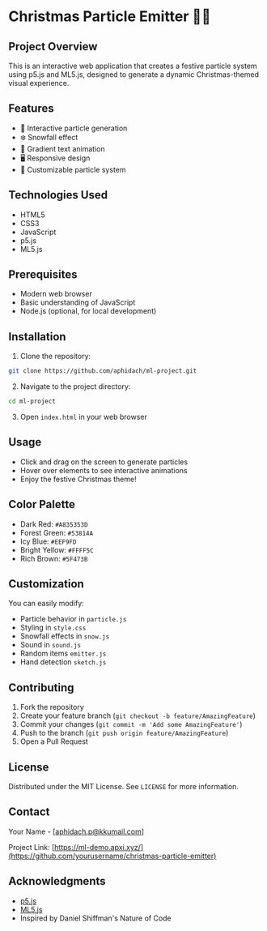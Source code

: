 # Christmas Particle Emitter 🎄✨

## Project Overview

This is an interactive web application that creates a festive particle system using p5.js and ML5.js, designed to generate a dynamic Christmas-themed visual experience.

## Features

- 🌟 Interactive particle generation
- ❄️ Snowfall effect
- 🎨 Gradient text animation
- 🖥️ Responsive design
- 🎁 Customizable particle system

## Technologies Used

- HTML5
- CSS3
- JavaScript
- p5.js
- ML5.js

## Prerequisites

- Modern web browser
- Basic understanding of JavaScript
- Node.js (optional, for local development)

## Installation

1. Clone the repository:
```bash
git clone https://github.com/aphidach/ml-project.git
```

2. Navigate to the project directory:
```bash
cd ml-project
```

3. Open `index.html` in your web browser

## Usage

- Click and drag on the screen to generate particles
- Hover over elements to see interactive animations
- Enjoy the festive Christmas theme!

## Color Palette

- Dark Red: `#A835353D`
- Forest Green: `#53814A`
- Icy Blue: `#EEF9FD`
- Bright Yellow: `#FFFF5C`
- Rich Brown: `#5F473B`

## Customization

You can easily modify:
- Particle behavior in `particle.js`
- Styling in `style.css`
- Snowfall effects in `snow.js`
- Sound in `sound.js`
- Random items `emitter.js`
- Hand detection `sketch.js`

## Contributing

1. Fork the repository
2. Create your feature branch (`git checkout -b feature/AmazingFeature`)
3. Commit your changes (`git commit -m 'Add some AmazingFeature'`)
4. Push to the branch (`git push origin feature/AmazingFeature`)
5. Open a Pull Request

## License

Distributed under the MIT License. See `LICENSE` for more information.

## Contact

Your Name - [aphidach.p@kkumail.com]

Project Link: [https://ml-demo.apxi.xyz/](https://github.com/yourusername/christmas-particle-emitter)

## Acknowledgments

- [p5.js](https://p5js.org/)
- [ML5.js](https://ml5js.org/)
- Inspired by Daniel Shiffman's Nature of Code